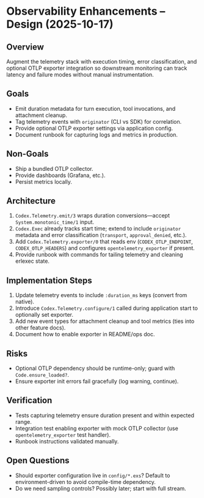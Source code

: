 # Observability Enhancements – Design (2025-10-17)

## Overview
Augment the telemetry stack with execution timing, error classification, and optional OTLP exporter integration so downstream monitoring can track latency and failure modes without manual instrumentation.

## Goals
- Emit duration metadata for turn execution, tool invocations, and attachment cleanup.
- Tag telemetry events with `originator` (CLI vs SDK) for correlation.
- Provide optional OTLP exporter settings via application config.
- Document runbook for capturing logs and metrics in production.

## Non-Goals
- Ship a bundled OTLP collector.
- Provide dashboards (Grafana, etc.).
- Persist metrics locally.

## Architecture
1. `Codex.Telemetry.emit/3` wraps duration conversions—accept `System.monotonic_time/1` input.
2. `Codex.Exec` already tracks start time; extend to include `originator` metadata and error classification (`transport`, `approval_denied`, etc.).
3. Add `Codex.Telemetry.exporter/0` that reads env (`CODEX_OTLP_ENDPOINT`, `CODEX_OTLP_HEADERS`) and configures `opentelemetry_exporter` if present.
4. Provide runbook with commands for tailing telemetry and cleaning erlexec state.

## Implementation Steps
1. Update telemetry events to include `:duration_ms` keys (convert from native).
2. Introduce `Codex.Telemetry.configure/1` called during application start to optionally set exporter.
3. Add new event types for attachment cleanup and tool metrics (ties into other feature docs).
4. Document how to enable exporter in README/ops doc.

## Risks
- Optional OTLP dependency should be runtime-only; guard with `Code.ensure_loaded?`.
- Ensure exporter init errors fail gracefully (log warning, continue).

## Verification
- Tests capturing telemetry ensure duration present and within expected range.
- Integration test enabling exporter with mock OTLP collector (use `opentelemetry_exporter` test handler).
- Runbook instructions validated manually.

## Open Questions
- Should exporter configuration live in `config/*.exs`? Default to environment-driven to avoid compile-time dependency.
- Do we need sampling controls? Possibly later; start with full stream.
